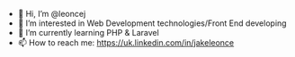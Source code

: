 - 👋 Hi, I’m @leoncej
- 👀 I’m interested in Web Development technologies/Front End developing
- 🌱 I’m currently learning PHP & Laravel
- 📫 How to reach me: https://uk.linkedin.com/in/jakeleonce

<!---
leoncej/leoncej is a ✨ special ✨ repository because its `README.md` (this file) appears on your GitHub profile.
You can click the Preview link to take a look at your changes.
--->

